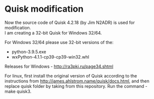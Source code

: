 # Quisk modification
Now the source code of Quisk 4.2.18 (by Jim N2ADR) is used for modification.  
I am creating a 32-bit Quisk for Windows 32/64.

For Windows 32/64 please use 32-bit versions of the:
- python-3.9.5.exe
- wxPython-4.1.1-cp39-cp39-win32.whl

Releases for Windows - http://ra3pkj.ru/page34.shtml

For linux, first install the original version of Quisk according to the instructions from http://james.ahlstrom.name/quisk/docs.html, and then replace quisk folder by taking from this repository. Run the command - make quisk3.
